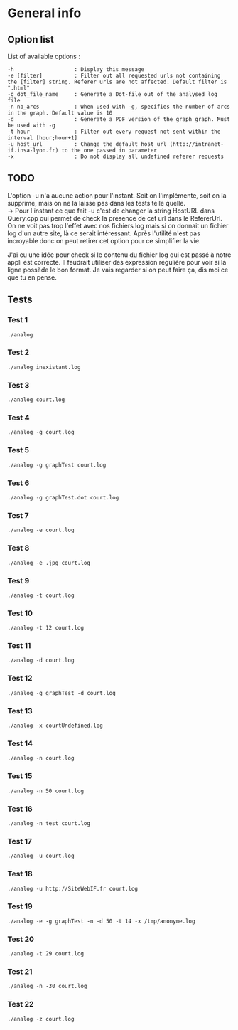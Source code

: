 # General info

## Option list

List of available options :

```
-h                   : Display this message
-e [filter]          : Filter out all requested urls not containing the [filter] string. Referer urls are not affected. Default filter is ".html"
-g dot_file_name     : Generate a Dot-file out of the analysed log file
-n nb_arcs           : When used with -g, specifies the number of arcs in the graph. Default value is 10
-d                   : Generate a PDF version of the graph graph. Must be used with -g
-t hour              : Filter out every request not sent within the interval [hour;hour+1]
-u host_url          : Change the default host url (http://intranet-if.insa-lyon.fr) to the one passed in parameter
-x                   : Do not display all undefined referer requests
```

## TODO

L'option -u n'a aucune action pour l'instant. Soit on l'implémente, soit on la supprime, mais on ne la laisse pas dans les tests telle quelle.  
-> Pour l'instant ce que fait -u c'est de changer la string HostURL dans Query.cpp qui permet de check la présence de cet url dans le RefererUrl. 
On ne voit pas trop l'effet avec nos fichiers log mais si on donnait un fichier log d'un autre site, là ce serait intéressant. 
Après l'utilité n'est pas incroyable donc on peut retirer cet option pour ce simplifier la vie.  

J'ai eu une idée pour check si le contenu du fichier log qui est passé à notre appli est correcte. Il faudrait utiliser des expression régulière pour voir si la ligne possède le bon format. Je vais regarder si on peut faire ça, dis moi ce que tu en pense.  

## Tests

### Test 1

```
./analog
```

### Test 2

```
./analog inexistant.log
```

### Test 3

```
./analog court.log
```

### Test 4

```
./analog -g court.log
```

### Test 5

```
./analog -g graphTest court.log
```

### Test 6

```
./analog -g graphTest.dot court.log
```

### Test 7

```
./analog -e court.log
```

### Test 8

```
./analog -e .jpg court.log
```

### Test 9

```
./analog -t court.log
```

### Test 10

```
./analog -t 12 court.log
```

### Test 11

```
./analog -d court.log
```

### Test 12
```
./analog -g graphTest -d court.log
```

### Test 13

```
./analog -x courtUndefined.log
```

### Test 14

```
./analog -n court.log
```

### Test 15

```
./analog -n 50 court.log
```

### Test 16

```
./analog -n test court.log
```

### Test 17

```
./analog -u court.log
```

### Test 18

```
./analog -u http://SiteWebIF.fr court.log
```

### Test 19

```
./analog -e -g graphTest -n -d 50 -t 14 -x /tmp/anonyme.log
```

### Test 20

```
./analog -t 29 court.log
```

### Test 21

```
./analog -n -30 court.log
```

### Test 22

```
./analog -z court.log
```

